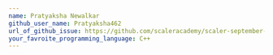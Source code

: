 ```yaml
---
name: Pratyaksha Newalkar
github_user_name: Pratyaksha462
url_of_github_issue: https://github.com/scaleracademy/scaler-september-open-source-challenge/issues/279
your_favroite_programming_language: C++
---
```

